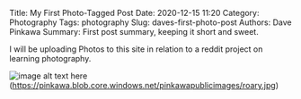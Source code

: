 Title: My First Photo-Tagged Post
Date: 2020-12-15 11:20
Category: Photography
Tags: photography
Slug: daves-first-photo-post
Authors: Dave Pinkawa
Summary: First post summary, keeping it short and sweet.

I will be uploading Photos to this site in relation to a reddit project on learning photography.

![image alt text here](https://pinkawa.blob.core.windows.net/pinkawapublicimages/roary.jpg "mouse over caption here")(https://pinkawa.blob.core.windows.net/pinkawapublicimages/roary.jpg)